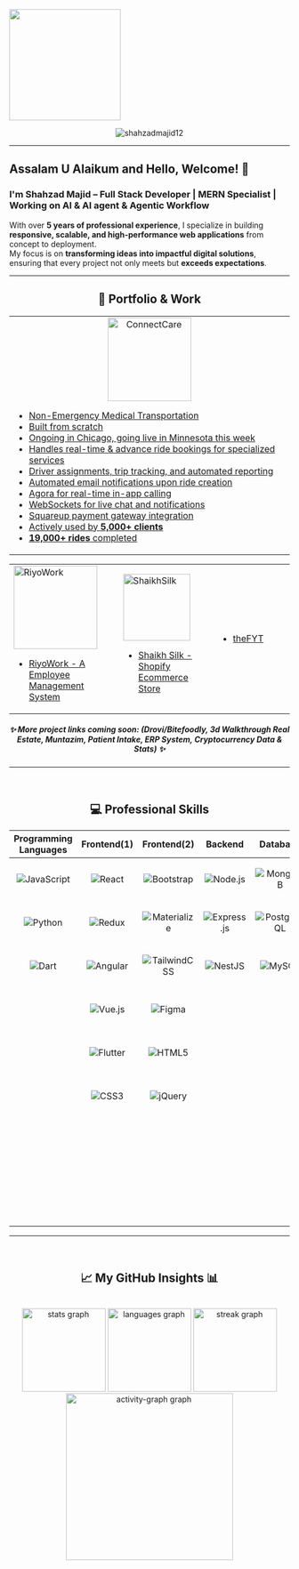 
  <img height="200" src="https://media.licdn.com/dms/image/v2/D4D16AQGKaqDNgibzqw/profile-displaybackgroundimage-shrink_350_1400/B4DZflZSMhH4AY-/0/1751900300862?e=1759968000&v=beta&t=XPS3wT1Pu7JlLHL4UxunV4WMtZuYofjlDpYEIKYmJJw"  />
</div>

<p align="center"> 
  <img src="https://komarev.com/ghpvc/?username=shahzadmajid12&label=Profile%20views&color=0e75b6&style=flat" alt="shahzadmajid12" /> 
</p>

---

## Assalam U Alaikum and Hello, Welcome! 🌟  

### I'm **Shahzad Majid** – Full Stack Developer | MERN Specialist | Working on AI & AI agent & Agentic Workflow  

With over **5 years of professional experience**, I specialize in building **responsive, scalable, and high-performance web applications** from concept to deployment.  
My focus is on **transforming ideas into impactful digital solutions**, ensuring that every project not only meets but **exceeds expectations**.  
<!--
- 📌 **GitHub Repositories:** [Explore Now](https://github.com/shahzaddmajid12?tab=repositories)
-->

---


<h2 align="center"> 🚀 Portfolio & Work </h2>

<table align="center">
  <tr>
    <td align="center" width="800px">
      <a href="https://www.connectcaretrans.com/" target="_blank">
        <img src="https://connectcaretrans.net/static/media/login-logo2.5c941bfd3ae569821d01.png" alt="ConnectCare" width="150" height="150"/>
<!--         <h4>ConnectCare</h4> -->
        <ul align="left">
          <li>Non-Emergency Medical Transportation</li>
          <li>Built from scratch</li>
          <li>Ongoing in Chicago, going live in Minnesota this week</li>
          <li>Handles real-time & advance ride bookings for specialized services</li>
          <li>Driver assignments, trip tracking, and automated reporting</li>
          <li>Automated email notifications upon ride creation</li>
          <li>Agora for real-time in-app calling</li>
          <li>WebSockets for live chat and notifications</li>
          <li>Squareup payment gateway integration</li>
          <li>Actively used by <b>5,000+ clients</b></li>
          <li><b>19,000+ rides</b> completed</li>
        </ul>
      </a>
    </td>
  </tr>
</table>
<table align="center">
  <tr>
    <td width="400px">
      <a href="https://riyowork.com/" target="_blank">
        <img src="https://riyowork.com/static/media/logo.aee9c3a17666a569297d.png" alt="RiyoWork" width="150" height="150"/>
<!--         <h4>ConnectCare</h4> -->
        <ul align="left">
          <li>RiyoWork - A Employee Management System</li>
        </ul>
      </a>
    </td>
    </td>
    <td width="400px">
      <a href="https://www.shaikhsilk.com/" target="_blank">
        <img src="https://www.shaikhsilk.com/cdn/shop/files/WhatsApp_Image_2025-07-10_at_19.58.51_ccae663d.jpg?height=120&v=1752162715" alt="ShaikhSilk" width="120" height="120"/>
<!--         <h4>ConnectCare</h4> -->
        <ul align="left">
          <li>Shaikh Silk - Shopify Ecommerce Store</li>
        </ul>
      </a>
      <td width="400px">
      <a href="https://the-fyt.vercel.app/" target="_blank">
    <!--     <img src="" alt="theFYT" width="150" height="150"/> -->
        <ul align="left">
          <li>theFYT</li>
        </ul>
      </a>
    </td>
    
  </tr>
</table>

<h5 align="center">✨ More project links coming soon: (Drovi/Bitefoodly, 3d Walkthrough Real Estate, Muntazim, Patient Intake, ERP System, Cryptocurrency Data & Stats) ✨</h5>

---

<br clear="both">

<h2 align="center"> 💻 Professional Skills </h2>

<p align="center">

  <!-- Frameworks & Libraries 
  <a href="https://reactjs.org/"><img src="https://img.shields.io/badge/React-20232A?style=for-the-badge&logo=react&logoColor=61DAFB" /></a>
  <a href="https://redux.js.org"><img src="https://img.shields.io/badge/Redux-593D88?style=for-the-badge&logo=redux&logoColor=white" /></a>
  <a href="https://angular.io"><img src="https://img.shields.io/badge/Angular-DD0031?style=for-the-badge&logo=angular&logoColor=white" /></a>
  <a href="https://vuejs.org/"><img src="https://img.shields.io/badge/Vue.js-35495E?style=for-the-badge&logo=vue.js&logoColor=4FC08D" /></a>
  <a href="https://flutter.dev"><img src="https://img.shields.io/badge/Flutter-02569B?style=for-the-badge&logo=flutter&logoColor=white" /></a>
  <a href="https://dart.dev"><img src="https://img.shields.io/badge/Dart-0175C2?style=for-the-badge&logo=dart&logoColor=white" /></a>
  <a href="https://nestjs.com/"><img src="https://img.shields.io/badge/NestJS-E0234E?style=for-the-badge&logo=nestjs&logoColor=white" /></a>
  <a href="https://expressjs.com/"><img src="https://img.shields.io/badge/Express.js-404D59?style=for-the-badge" /></a>
  <a href="https://developer.mozilla.org/en-US/docs/Web/JavaScript"><img src="https://img.shields.io/badge/JavaScript-323330?style=for-the-badge&logo=javascript&logoColor=F7DF1E" /></a>
-->
  <!-- Languages 
  <a href="https://www.python.org/"><img src="https://img.shields.io/badge/Python-3670A0?style=for-the-badge&logo=python&logoColor=ffdd54" /></a>
  <a href="https://www.oracle.com/"><img src="https://img.shields.io/badge/Oracle-F80000?style=for-the-badge&logo=oracle&logoColor=white" /></a>
-->
  <!-- Databases 
  <a href="https://www.mongodb.com/"><img src="https://img.shields.io/badge/MongoDB-4EA94B?style=for-the-badge&logo=mongodb&logoColor=white" /></a>
  <a href="https://www.postgresql.org/"><img src="https://img.shields.io/badge/PostgreSQL-316192?style=for-the-badge&logo=postgresql&logoColor=white" /></a>
-->
  <!-- Cloud & Hosting 
  <a href="https://aws.amazon.com/"><img src="https://img.shields.io/badge/AWS-FF9900?style=for-the-badge&logo=amazonaws&logoColor=white" /></a>
  <a href="https://firebase.google.com/"><img src="https://img.shields.io/badge/Firebase-039BE5?style=for-the-badge&logo=firebase" /></a>
  <a href="https://heroku.com"><img src="https://img.shields.io/badge/Heroku-430098?style=for-the-badge&logo=heroku&logoColor=white" /></a>
-->
  <!-- UI / Design 
  <a href="https://getbootstrap.com/"><img src="https://img.shields.io/badge/Bootstrap-563D7C?style=for-the-badge&logo=bootstrap&logoColor=white" /></a>
  <a href="https://materializecss.com/"><img src="https://img.shields.io/badge/Materialize-E91E63?style=for-the-badge&logo=material-design&logoColor=white" /></a>
  <a href="https://tailwindcss.com/"><img src="https://img.shields.io/badge/Tailwind_CSS-38B2AC?style=for-the-badge&logo=tailwind-css&logoColor=white" /></a>
  <a href="https://www.figma.com/"><img src="https://img.shields.io/badge/Figma-F24E1E?style=for-the-badge&logo=figma&logoColor=white" /></a>
-->
  <!-- Data Science / ML 
  <a href="https://pandas.pydata.org/"><img src="https://img.shields.io/badge/Pandas-150458?style=for-the-badge&logo=pandas&logoColor=white" /></a>
  <a href="https://seaborn.pydata.org/"><img src="https://img.shields.io/badge/Seaborn-3776AB?style=for-the-badge&logo=python&logoColor=white" /></a>
  <a href="https://pytorch.org/"><img src="https://img.shields.io/badge/PyTorch-EE4C2C?style=for-the-badge&logo=pytorch&logoColor=white" /></a>
  <a href="https://www.tensorflow.org/"><img src="https://img.shields.io/badge/TensorFlow-FF6F00?style=for-the-badge&logo=tensorflow&logoColor=white" /></a>
  <a href="https://opencv.org/"><img src="https://img.shields.io/badge/OpenCV-5C3EE8?style=for-the-badge&logo=opencv&logoColor=white" /></a>
-->

  <!-- Tools 
  <a href="https://git-scm.com/"><img src="https://img.shields.io/badge/Git-F05032?style=for-the-badge&logo=git&logoColor=white" /></a>
  <a href="https://graphql.org/"><img src="https://img.shields.io/badge/GraphQL-E10098?style=for-the-badge&logo=graphql&logoColor=white" /></a>
  <a href="https://postman.com/"><img src="https://img.shields.io/badge/Postman-FF6C37?style=for-the-badge&logo=postman&logoColor=white" /></a>
  <a href="https://webpack.js.org/"><img src="https://img.shields.io/badge/Webpack-8DD6F9?style=for-the-badge&logo=webpack&logoColor=black" /></a>
  <a href="https://www.chartjs.org/"><img src="https://img.shields.io/badge/Chart.js-FF6384?style=for-the-badge&logo=chartdotjs&logoColor=white" /></a>
-->
</p>


| **Programming Languages** | **Frontend(1)** | **Frontend(2)** | **Backend** | **Database** | **Others** |
| ------------------------ | --------------------- | --------------------- | ---------------- | --------------- | -------------- |
| <p align="center">![JavaScript](https://img.shields.io/badge/JavaScript-F7DF1E?style=flat-square&logo=JavaScript&logoColor=white)</p> | <p align="center">![React](https://img.shields.io/badge/-React-61DAFB?style=flat-square&logo=react&logoColor=000000)</p> | <p align="center">![Bootstrap](https://img.shields.io/badge/-Bootstrap-563D7C?style=flat-square&logo=Bootstrap&logoColor=white)</p> | <p align="center">![Node.js](https://img.shields.io/badge/Node.js-339933?style=flat-square&logo=node.js&logoColor=white)</p> | <p align="center">![MongoDB](https://img.shields.io/badge/-MongoDB-green?style=flat-square&logo=mongodb&logoColor=ffffff)</p> | <p align="center">![Git](https://img.shields.io/badge/-Git-%23F05032?style=flat-square&logo=git&logoColor=%23ffffff)</p> |
| <p align="center">![Python](https://img.shields.io/badge/Python-3776AB?style=flat-square&logo=Python&logoColor=white)</p> | <p align="center">![Redux](https://img.shields.io/badge/Redux-593D88?style=flat-square&logo=redux&logoColor=white)</p> | <p align="center">![Materialize](https://img.shields.io/badge/Materialize-E91E63?style=flat-square&logo=material-design&logoColor=white)</p> | <p align="center">![Express.js](https://img.shields.io/badge/Express.js-%23404d59.svg?style=flat-square&logo=express&logoColor=%2361DAFB)</p> | <p align="center">![PostgreSQL](https://img.shields.io/badge/PostgreSQL-316192?style=flat-square&logo=postgresql&logoColor=white)</p> | <p align="center">![GitHub](https://img.shields.io/badge/-GitHub-181717?style=flat-square&logo=github)</p> |
| <p align="center">![Dart](https://img.shields.io/badge/Dart-0175C2?style=flat-square&logo=dart&logoColor=white)</p> | <p align="center">![Angular](https://img.shields.io/badge/-Angular-DD0031?style=flat-square&logo=angular)</p> | <p align="center">![TailwindCSS](https://img.shields.io/badge/Tailwind_CSS-38B2AC?style=flat-square&logo=tailwind-css&logoColor=white)</p> | <p align="center">![NestJS](https://img.shields.io/badge/NestJS-E0234E?style=flat-square&logo=nestjs&logoColor=white)</p> | <p align="center">![MySQL](https://img.shields.io/badge/MySQL-000000?style=flat-square&logo=MySQL&logoColor=white)</p> | <p align="center">![GraphQL](https://img.shields.io/badge/GraphQL-E10098?style=flat-square&logo=graphql&logoColor=white)</p> |
|  | <p align="center">![Vue.js](https://img.shields.io/badge/Vue.js-35495E?style=flat-square&logo=vue.js&logoColor=4FC08D)</p> | <p align="center">![Figma](https://img.shields.io/badge/Figma-F24E1E?style=flat-square&logo=figma&logoColor=white)</p> | | | <p align="center">![Postman](https://img.shields.io/badge/Postman-FF6C37?style=flat-square&logo=postman&logoColor=white)</p> |
|  | <p align="center">![Flutter](https://img.shields.io/badge/Flutter-02569B?style=flat-square&logo=flutter&logoColor=white)</p> | <p align="center">![HTML5](https://img.shields.io/badge/-HTML5-%23E44D27?style=flat-square&logo=html5&logoColor=ffffff)</p> | | | <p align="center">![Webpack](https://img.shields.io/badge/Webpack-8DD6F9?style=flat-square&logo=webpack&logoColor=black)</p> |
|  | <p align="center">![CSS3](https://img.shields.io/badge/-CSS3-%231572B6?style=flat-square&logo=css3)</p> | <p align="center">![jQuery](https://img.shields.io/badge/jQuery-%230769AD.svg?style=flat-square&logo=jquery&logoColor=white)</p> | | | <p align="center">![Chart.js](https://img.shields.io/badge/Chart.js-FF6384?style=flat-square&logo=chartdotjs&logoColor=white)</p> |
|  | | | | | <p align="center">![AWS](https://img.shields.io/badge/AWS-FF9900?style=flat-square&logo=amazonaws&logoColor=white)</p> |
|  | | | | | <p align="center">![Firebase](https://img.shields.io/badge/Firebase-039BE5?style=flat-square&logo=firebase)</p> |
|  | | | | | <p align="center">![Heroku](https://img.shields.io/badge/Heroku-430098?style=flat-square&logo=heroku&logoColor=white)</p> |


---

<br clear="both">

<h2 align="center"> 📈 My GitHub Insights 📊</h2>

<br clear="both">

<div align="center">
  <img src="https://github-readme-stats.vercel.app/api?username=shahzaddmajid12&hide_title=false&hide_rank=false&show_icons=true&include_all_commits=true&count_private=true&disable_animations=false&theme=discord_old_blurple&locale=en&hide_border=true&order=1" height="150" alt="stats graph"  />
  <img src="https://github-readme-stats.vercel.app/api/top-langs?username=shahzaddmajid12&locale=en&hide_title=false&layout=compact&card_width=320&langs_count=12&theme=discord_old_blurple&hide_border=true&order=2" height="150" alt="languages graph"  />
  <img src="https://streak-stats.demolab.com?user=shahzaddmajid12&locale=en&mode=daily&theme=discord_old_blurple&hide_border=true&border_radius=5&order=3&card_width=800" height="150" alt="streak graph"  />
  <img src="https://github-readme-activity-graph.vercel.app/graph?username=shahzaddmajid12&bg_color=000000&color=00f9ff&line=00f9ff&point=ffffff&area=true&hide_border=true&radius=16&order=5" height="300" alt="activity-graph graph"  />
</div>
